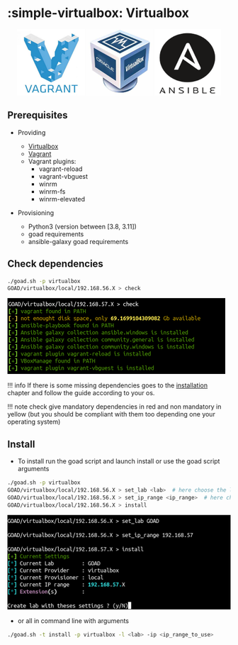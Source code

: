 # :simple-virtualbox: Virtualbox

<div align="center">
  <img alt="vagrant" width="153" height="150" src="../img/icon_vagrant.png">
  <img alt="icon_virtualbox" width="150"  height="150" src="../img/icon_virtualbox.png">
  <img alt="icon_ansible" width="150"  height="150" src="../img/icon_ansible.png">
</div>

## Prerequisites

- Providing
    - [Virtualbox](https://www.virtualbox.org/)
    - [Vagrant](https://developer.hashicorp.com/vagrant/docs)
    - Vagrant plugins:
        - vagrant-reload
        - vagrant-vbguest 
        - winrm
        - winrm-fs
        - winrm-elevated

- Provisioning
    - Python3 (version between [3.8, 3.11])
    - goad requirements
    - ansible-galaxy goad requirements


## Check dependencies

```bash
./goad.sh -p virtualbox
GOAD/virtualbox/local/192.168.56.X > check
```

![vbox_check_example.png](./../img/vbox_check_example.png)

!!! info
    If there is some missing dependencies goes to the [installation](/installation/) chapter and follow the guide according to your os.

!!! note
    check give mandatory dependencies in red and non mandatory in yellow (but you should be compliant with them too depending one your operating system)

## Install

- To install run the goad script and launch install or use the goad script arguments

```bash
./goad.sh -p virtualbox
GOAD/virtualbox/local/192.168.56.X > set_lab <lab>  # here choose the lab you want (GOAD/GOAD-Light/NHA/SCCM)
GOAD/virtualbox/local/192.168.56.X > set_ip_range <ip_range>  # here choose the  ip range you want to use ex: 192.168.56
GOAD/virtualbox/local/192.168.56.X > install
```

![vbox_install](./../img/vbox_install.png)

- or all in command line with arguments

```bash
./goad.sh -t install -p virtualbox -l <lab> -ip <ip_range_to_use>
```